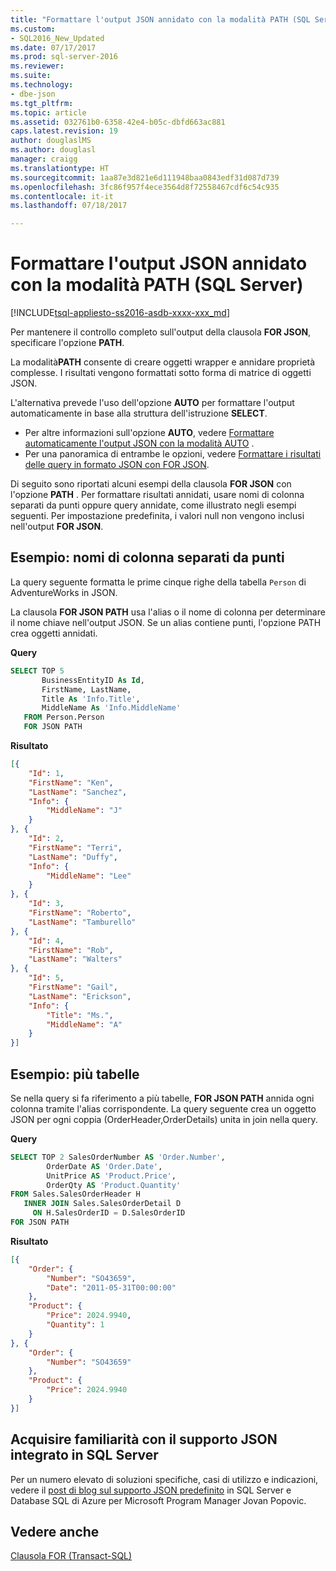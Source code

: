 ```yaml
---
title: "Formattare l'output JSON annidato con la modalità PATH (SQL Server) | Microsoft Docs"
ms.custom:
- SQL2016_New_Updated
ms.date: 07/17/2017
ms.prod: sql-server-2016
ms.reviewer: 
ms.suite: 
ms.technology:
- dbe-json
ms.tgt_pltfrm: 
ms.topic: article
ms.assetid: 032761b0-6358-42e4-b05c-dbfd663ac881
caps.latest.revision: 19
author: douglaslMS
ms.author: douglasl
manager: craigg
ms.translationtype: HT
ms.sourcegitcommit: 1aa87e3d821e6d111948baa0843edf31d087d739
ms.openlocfilehash: 3fc86f957f4ece3564d8f72558467cdf6c54c935
ms.contentlocale: it-it
ms.lasthandoff: 07/18/2017

---
```

# <a name="format-nested-json-output-with-path-mode-sql-server"></a>Formattare l'output JSON annidato con la modalità PATH (SQL Server)
[!INCLUDE[tsql-appliesto-ss2016-asdb-xxxx-xxx_md](../../includes/tsql-appliesto-ss2016-asdb-xxxx-xxx-md.md)]

Per mantenere il controllo completo sull'output della clausola **FOR JSON**, specificare l'opzione **PATH**.  
  
La modalità**PATH** consente di creare oggetti wrapper e annidare proprietà complesse. I risultati vengono formattati sotto forma di matrice di oggetti JSON.  
  
L'alternativa prevede l'uso dell'opzione **AUTO** per formattare l'output automaticamente in base alla struttura dell'istruzione **SELECT**.
 -   Per altre informazioni sull'opzione **AUTO**, vedere [Formattare automaticamente l'output JSON con la modalità AUTO](../../relational-databases/json/format-json-output-automatically-with-auto-mode-sql-server.md) .
 -   Per una panoramica di entrambe le opzioni, vedere [Formattare i risultati delle query in formato JSON con FOR JSON](../../relational-databases/json/format-query-results-as-json-with-for-json-sql-server.md).
 
Di seguito sono riportati alcuni esempi della clausola **FOR JSON** con l'opzione **PATH** . Per formattare risultati annidati, usare nomi di colonna separati da punti oppure query annidate, come illustrato negli esempi seguenti. Per impostazione predefinita, i valori null non vengono inclusi nell'output **FOR JSON**.  

## <a name="example---dot-separated-column-names"></a>Esempio: nomi di colonna separati da punti  
La query seguente formatta le prime cinque righe della tabella `Person` di AdventureWorks in JSON.  

La clausola **FOR JSON PATH** usa l'alias o il nome di colonna per determinare il nome chiave nell'output JSON. Se un alias contiene punti, l'opzione PATH crea oggetti annidati.  

 **Query**  
  
```sql  
SELECT TOP 5   
       BusinessEntityID As Id,  
       FirstName, LastName,  
       Title As 'Info.Title',  
       MiddleName As 'Info.MiddleName'  
   FROM Person.Person  
   FOR JSON PATH   
```  
  
 **Risultato**  
  
```json  
[{
    "Id": 1,
    "FirstName": "Ken",
    "LastName": "Sanchez",
    "Info": {
        "MiddleName": "J"
    }
}, {
    "Id": 2,
    "FirstName": "Terri",
    "LastName": "Duffy",
    "Info": {
        "MiddleName": "Lee"
    }
}, {
    "Id": 3,
    "FirstName": "Roberto",
    "LastName": "Tamburello"
}, {
    "Id": 4,
    "FirstName": "Rob",
    "LastName": "Walters"
}, {
    "Id": 5,
    "FirstName": "Gail",
    "LastName": "Erickson",
    "Info": {
        "Title": "Ms.",
        "MiddleName": "A"
    }
}]
```  
   
## <a name="example---multiple-tables"></a>Esempio: più tabelle  
Se nella query si fa riferimento a più tabelle, **FOR JSON PATH** annida ogni colonna tramite l'alias corrispondente. La query seguente crea un oggetto JSON per ogni coppia (OrderHeader,OrderDetails) unita in join nella query. 
  
 **Query**  
  
```sql  
SELECT TOP 2 SalesOrderNumber AS 'Order.Number',  
        OrderDate AS 'Order.Date',  
        UnitPrice AS 'Product.Price',  
        OrderQty AS 'Product.Quantity'  
FROM Sales.SalesOrderHeader H  
   INNER JOIN Sales.SalesOrderDetail D  
     ON H.SalesOrderID = D.SalesOrderID  
FOR JSON PATH   
```  
  
 **Risultato**  
  
```json  
[{
    "Order": {
        "Number": "SO43659",
        "Date": "2011-05-31T00:00:00"
    },
    "Product": {
        "Price": 2024.9940,
        "Quantity": 1
    }
}, {
    "Order": {
        "Number": "SO43659"
    },
    "Product": {
        "Price": 2024.9940
    }
}]
```  

## <a name="learn-more-about-the-built-in-json-support-in-sql-server"></a>Acquisire familiarità con il supporto JSON integrato in SQL Server  
Per un numero elevato di soluzioni specifiche, casi di utilizzo e indicazioni, vedere il [post di blog sul supporto JSON predefinito](http://blogs.msdn.com/b/sqlserverstorageengine/archive/tags/json/) in SQL Server e Database SQL di Azure per Microsoft Program Manager Jovan Popovic.

## <a name="see-also"></a>Vedere anche  
 [Clausola FOR &#40;Transact-SQL&#41;](../../t-sql/queries/select-for-clause-transact-sql.md)  

